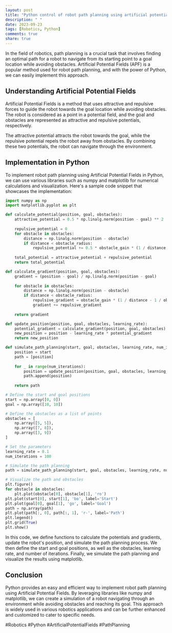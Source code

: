 ```yaml
---
layout: post
title: "Python control of robot path planning using artificial potential fields"
description: " "
date: 2023-09-23
tags: [Robotics, Python]
comments: true
share: true
---
```


In the field of robotics, path planning is a crucial task that involves finding an optimal path for a robot to navigate from its starting point to a goal location while avoiding obstacles. Artificial Potential Fields (APF) is a popular method used for robot path planning, and with the power of Python, we can easily implement this approach.

## Understanding Artificial Potential Fields

Artificial Potential Fields is a method that uses attractive and repulsive forces to guide the robot towards the goal location while avoiding obstacles. The robot is considered as a point in a potential field, and the goal and obstacles are represented as attractive and repulsive potentials, respectively.

The attractive potential attracts the robot towards the goal, while the repulsive potential repels the robot away from obstacles. By combining these two potentials, the robot can navigate through the environment.

## Implementation in Python

To implement robot path planning using Artificial Potential Fields in Python, we can use various libraries such as numpy and matplotlib for numerical calculations and visualization. Here's a sample code snippet that showcases the implementation:

```python
import numpy as np
import matplotlib.pyplot as plt

def calculate_potential(position, goal, obstacles):
    attractive_potential = 0.5 * np.linalg.norm(position - goal) ** 2
    
    repulsive_potential = 0
    for obstacle in obstacles:
        distance = np.linalg.norm(position - obstacle)
        if distance < obstacle_radius:
            repulsive_potential += 0.5 * obstacle_gain * (1 / distance - 1 / obstacle_radius) ** 2
    
    total_potential = attractive_potential + repulsive_potential
    return total_potential

def calculate_gradient(position, goal, obstacles):
    gradient = (position - goal) / np.linalg.norm(position - goal)
    
    for obstacle in obstacles:
        distance = np.linalg.norm(position - obstacle)
        if distance < obstacle_radius:
            repulsive_gradient = obstacle_gain * (1 / distance - 1 / obstacle_radius) * (1 / distance ** 3) * (position - obstacle)
            gradient += repulsive_gradient
    
    return gradient

def update_position(position, goal, obstacles, learning_rate):
    potential_gradient = calculate_gradient(position, goal, obstacles)
    new_position = position - learning_rate * potential_gradient
    return new_position

def simulate_path_planning(start, goal, obstacles, learning_rate, num_iterations):
    position = start
    path = [position]
    
    for _ in range(num_iterations):
        position = update_position(position, goal, obstacles, learning_rate)
        path.append(position)
        
    return path

# Define the start and goal positions
start = np.array([0, 0])
goal = np.array([10, 10])

# Define the obstacles as a list of points
obstacles = [
    np.array([5, 5]),
    np.array([7, 8]),
    np.array([3, 9])
]

# Set the parameters
learning_rate = 0.1
num_iterations = 100

# Simulate the path planning
path = simulate_path_planning(start, goal, obstacles, learning_rate, num_iterations)

# Visualize the path and obstacles
plt.figure()
for obstacle in obstacles:
    plt.plot(obstacle[0], obstacle[1], 'ro')
plt.plot(start[0], start[1], 'bo', label='Start')
plt.plot(goal[0], goal[1], 'go', label='Goal')
path = np.array(path)
plt.plot(path[:, 0], path[:, 1], 'r-', label='Path')
plt.legend()
plt.grid(True)
plt.show()
```

In this code, we define functions to calculate the potentials and gradients, update the robot's position, and simulate the path planning process. We then define the start and goal positions, as well as the obstacles, learning rate, and number of iterations. Finally, we simulate the path planning and visualize the results using matplotlib.

## Conclusion

Python provides an easy and efficient way to implement robot path planning using Artificial Potential Fields. By leveraging libraries like numpy and matplotlib, we can create a simulation of a robot navigating through an environment while avoiding obstacles and reaching its goal. This approach is widely used in various robotics applications and can be further enhanced and customized to cater to specific needs.

#Robotics #Python #ArtificialPotentialFields #PathPlanning